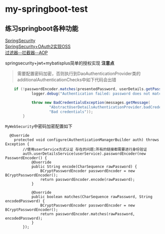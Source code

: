 
# my-springboot-test
练习springboot各种功能
- 
[SpringSecurity](https://github.com/Lujunjie123/my-springboot-test/tree/master/springsecurity-test)<br>
[SpringSecurity+OAuth2实现OSS](https://github.com/Lujunjie123/my-springboot-test/tree/master/springsecurity-oauth2-sso)<br>
[过滤器--拦截器--AOP](https://github.com/Lujunjie123/my-springboot-test/tree/master/springboot-filter-interceptor-test)<br>

springsecurity+jwt+mybatisplus简单的授权实现
**注意点**

> 需要配置密码加密，否则执行到DaoAuthenticationProvider类的additionalAuthenticationChecks中如下代码会出错

```java
	if (!passwordEncoder.matches(presentedPassword, userDetails.getPassword())) {
			logger.debug("Authentication failed: password does not match stored value");

			throw new BadCredentialsException(messages.getMessage(
					"AbstractUserDetailsAuthenticationProvider.badCredentials",
					"Bad credentials"));
		}
```

`MyWebSecurity`中密码加密配置如下

```
  @Override
    protected void configure(AuthenticationManagerBuilder auth) throws Exception {
        //使用userService方式认证 存在的问题:所有的链接都需要进行身份验证
        auth.userDetailsService(userService).passwordEncoder(new PasswordEncoder() {
            @Override
            public String encode(CharSequence rawPassword) {
                BCryptPasswordEncoder passwordEncoder = new BCryptPasswordEncoder();
                return passwordEncoder.encode(rawPassword);
            }

            @Override
            public boolean matches(CharSequence rawPassword, String encodedPassword) {
                BCryptPasswordEncoder passwordEncoder = new BCryptPasswordEncoder();
                return passwordEncoder.matches(rawPassword, encodedPassword);
            }
        });
```


